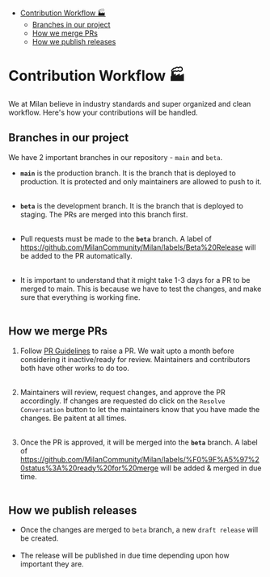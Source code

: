 <!-- TOC -->

- [Contribution Workflow 🏭](#contribution-workflow-)
  - [Branches in our project](#branches-in-our-project)
  - [How we merge PRs](#how-we-merge-prs)
  - [How we publish releases](#how-we-publish-releases)

<!-- /TOC -->

# Contribution Workflow 🏭

We at Milan believe in industry standards and super organized and clean workflow. Here's how your contributions will be handled.

## Branches in our project 

We have 2 important branches in our repository - `main` and `beta`.

- **`main`** is the production branch. It is the branch that is deployed to production. It is protected and only maintainers are allowed to push to it.<br/><br/>
- **`beta`** is the development branch. It is the branch that is deployed to staging. The PRs are merged into this branch first.<br/><br/>

- Pull requests must be made to the **`beta`** branch. A label of https://github.com/MilanCommunity/Milan/labels/Beta%20Release will be added to the PR automatically. <br/><br/>

- It is important to understand that it might take 1-3 days for a PR to be merged to main. This is because we have to test the changes, and make sure that everything is working fine.  <br/><br/> 


## How we merge PRs

1. Follow  [PR Guidelines](https://github.com/MilanCommunity/Milan/blob/main/CONTRIBUTING.md#creating-a-pull-request-) to raise a PR. We wait upto a month before considering it inactive/ready for review. Maintainers and contributors both have other works to do too. <br/><br/>

2. Maintainers will review, request changes, and approve the PR accordingly. If changes are requested do click on the `Resolve Conversation` button to let the maintainers know that you have made the changes. Be paitent at all times.<br/><br/>

3. Once the PR is approved, it will be merged into the **`beta`** branch. A label of https://github.com/MilanCommunity/Milan/labels/%F0%9F%A5%97%20status%3A%20ready%20for%20merge will be added & merged in due time. <br/><br/>


## How we publish releases

- Once the changes are merged to `beta` branch, a new `draft release` will be created. <br/><br/>
- The release will be published in due time depending upon how important they are. <br/><br/>